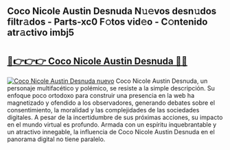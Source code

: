 ## Coco Nicole Austin Desnuda N𝚞𝚎vos desn𝚞dos filtr𝚊dos - Parts-xc0 F𝚘tos vid𝚎o - C𝚘ntenido atr𝚊ctivo imbj5

# <h2><a href="http://mb8zjeb.tromn.icu/?c=Coco+Nicole+Austin+Desnuda">🔗👉👉👉 Coco Nicole Austin Desnuda 🔗🔗</a></h2>

[![Coco Nicole Austin Desnuda nuevo](https://i.imgur.com/pEAQMta.gif)](http://mb8zjeb.tromn.icu/?c=Coco+Nicole+Austin+Desnuda)
Coco Nicole Austin Desnuda, un personaje multifacético y polémico, se resiste a la simple descripción. Su enfoque poco ortodoxo para construir una presencia en la web ha magnetizado y ofendido a los observadores, generando debates sobre el consentimiento, la moralidad y las complejidades de las sociedades digitales. A pesar de la incertidumbre de sus próximas acciones, su impacto en el mundo virtual es profundo. Armada con un espíritu inquebrantable y un atractivo innegable, la influencia de Coco Nicole Austin Desnuda en el panorama digital no tiene paralelo.
